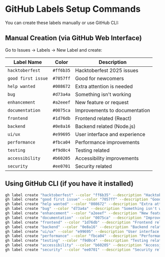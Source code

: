 # GitHub Labels Setup Commands

You can create these labels manually or use GitHub CLI:

## Manual Creation (via GitHub Web Interface)

Go to Issues → Labels → New Label and create:

| Label Name | Color | Description |
|------------|-------|-------------|
| `hacktoberfest` | `#ff6b35` | Hacktoberfest 2025 issues |
| `good first issue` | `#7057ff` | Good for newcomers |
| `help wanted` | `#008672` | Extra attention is needed |
| `bug` | `#d73a4a` | Something isn't working |
| `enhancement` | `#a2eeef` | New feature or request |
| `documentation` | `#0075ca` | Improvements to documentation |
| `frontend` | `#1d76db` | Frontend related (React) |
| `backend` | `#0e8a16` | Backend related (Node.js) |
| `ui/ux` | `#e99695` | User interface and experience |
| `performance` | `#fbca04` | Performance improvements |
| `testing` | `#f9d0c4` | Testing related |
| `accessibility` | `#b60205` | Accessibility improvements |
| `security` | `#ee0701` | Security related |

## Using GitHub CLI (if you have it installed)

```bash
gh label create "hacktoberfest" --color "ff6b35" --description "Hacktoberfest 2025 issues"
gh label create "good first issue" --color "7057ff" --description "Good for newcomers"
gh label create "help wanted" --color "008672" --description "Extra attention is needed"
gh label create "bug" --color "d73a4a" --description "Something isn't working"
gh label create "enhancement" --color "a2eeef" --description "New feature or request"
gh label create "documentation" --color "0075ca" --description "Improvements to documentation"
gh label create "frontend" --color "1d76db" --description "Frontend related (React)"
gh label create "backend" --color "0e8a16" --description "Backend related (Node.js)"
gh label create "ui/ux" --color "e99695" --description "User interface and experience"
gh label create "performance" --color "fbca04" --description "Performance improvements"
gh label create "testing" --color "f9d0c4" --description "Testing related"
gh label create "accessibility" --color "b60205" --description "Accessibility improvements"
gh label create "security" --color "ee0701" --description "Security related"
```